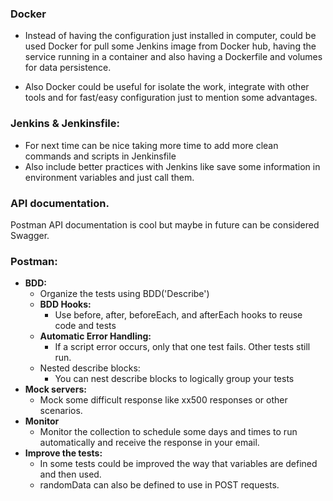 ### **Docker**

* Instead of having the configuration just installed in computer, could be used Docker for pull some Jenkins image from Docker hub, having the service running in a container and also having a Dockerfile and volumes for data persistence.

* Also Docker could be useful for isolate the work, integrate with other tools and for fast/easy configuration just to mention some advantages.

### **Jenkins & Jenkinsfile:**
* For next time can be nice taking more time to add more clean commands and scripts in Jenkinsfile
* Also include better practices with Jenkins like save some information in environment variables and just call them.

### **API documentation.**
Postman API documentation is cool but maybe in future can be considered Swagger.

### **Postman:**
* **BDD:**
  * Organize the tests using BDD('Describe') 
  * **BDD Hooks:**
    * Use before, after, beforeEach, and afterEach hooks to reuse code and tests
  * **Automatic Error Handling:**
    * If a script error occurs, only that one test fails. Other tests still run.
  * Nested describe blocks:
    * You can nest describe blocks to logically group your tests
* **Mock servers:**
  * Mock some difficult response like xx500 responses or other scenarios.
* **Monitor**
  * Monitor the collection to schedule some days and times to run automatically and receive the response in your email.
* **Improve the tests:**
  * In some tests could be improved the way that variables are defined and then used. 
  * randomData can also be defined to use in POST requests.
